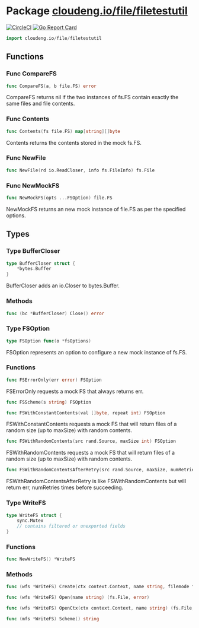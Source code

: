 # Package [cloudeng.io/file/filetestutil](https://pkg.go.dev/cloudeng.io/file/filetestutil?tab=doc)
[![CircleCI](https://circleci.com/gh/cloudengio/go.gotools.svg?style=svg)](https://circleci.com/gh/cloudengio/go.gotools) [![Go Report Card](https://goreportcard.com/badge/cloudeng.io/file/filetestutil)](https://goreportcard.com/report/cloudeng.io/file/filetestutil)

```go
import cloudeng.io/file/filetestutil
```


## Functions
### Func CompareFS
```go
func CompareFS(a, b file.FS) error
```
CompareFS returns nil if the two instances of fs.FS contain exactly the same
files and file contents.

### Func Contents
```go
func Contents(fs file.FS) map[string][]byte
```
Contents returns the contents stored in the mock fs.FS.

### Func NewFile
```go
func NewFile(rd io.ReadCloser, info fs.FileInfo) fs.File
```

### Func NewMockFS
```go
func NewMockFS(opts ...FSOption) file.FS
```
NewMockFS returns an new mock instance of file.FS as per the specified
options.



## Types
### Type BufferCloser
```go
type BufferCloser struct {
	*bytes.Buffer
}
```
BufferCloser adds an io.Closer to bytes.Buffer.

### Methods

```go
func (bc *BufferCloser) Close() error
```




### Type FSOption
```go
type FSOption func(o *fsOptions)
```
FSOption represents an option to configure a new mock instance of fs.FS.

### Functions

```go
func FSErrorOnly(err error) FSOption
```
FSErrorOnly requests a mock FS that always returns err.


```go
func FSScheme(s string) FSOption
```


```go
func FSWithConstantContents(val []byte, repeat int) FSOption
```
FSWithConstantContents requests a mock FS that will return files of a random
size (up to maxSize) with random contents.


```go
func FSWithRandomContents(src rand.Source, maxSize int) FSOption
```
FSWithRandomContents requests a mock FS that will return files of a random
size (up to maxSize) with random contents.


```go
func FSWithRandomContentsAfterRetry(src rand.Source, maxSize, numRetries int, err error) FSOption
```
FSWithRandomContentsAfterRetry is like FSWithRandomContents but will return
err, numRetries times before succeeding.




### Type WriteFS
```go
type WriteFS struct {
	sync.Mutex
	// contains filtered or unexported fields
}
```

### Functions

```go
func NewWriteFS() *WriteFS
```



### Methods

```go
func (wfs *WriteFS) Create(ctx context.Context, name string, filemode fs.FileMode) (io.WriteCloser, error)
```


```go
func (wfs *WriteFS) Open(name string) (fs.File, error)
```


```go
func (wfs *WriteFS) OpenCtx(ctx context.Context, name string) (fs.File, error)
```


```go
func (mfs *WriteFS) Scheme() string
```







